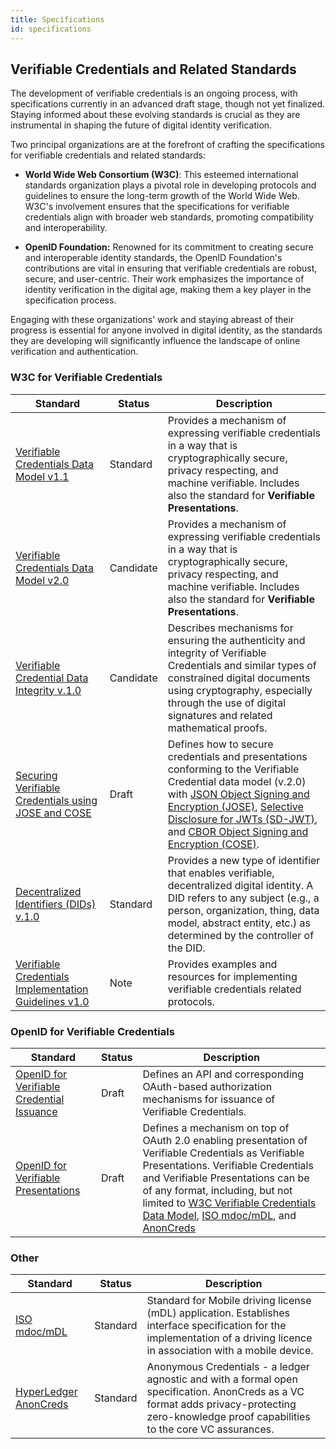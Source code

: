 ```yaml
---
title: Specifications
id: specifications
---
```


## Verifiable Credentials and Related Standards


The development of verifiable credentials is an ongoing process, with specifications currently in an advanced draft
stage, though not yet finalized. Staying informed about these evolving standards is crucial as they are instrumental in
shaping the future of digital identity verification.

Two principal organizations are at the forefront of crafting the specifications for verifiable credentials and related
standards:

* **World Wide Web Consortium (W3C)**: This esteemed international standards organization plays a pivotal role in
  developing protocols and guidelines to ensure the long-term growth of the World Wide Web. W3C's involvement ensures
  that the specifications for verifiable credentials align with broader web standards, promoting compatibility and
  interoperability.

* **OpenID Foundation:** Renowned for its commitment to creating secure and interoperable identity standards, the OpenID
  Foundation's contributions are vital in ensuring that verifiable credentials are robust, secure, and user-centric.
  Their work emphasizes the importance of identity verification in the digital age, making them a key player in the
  specification process.

Engaging with these organizations' work and staying abreast of their progress is essential for anyone involved in
digital identity, as the standards they are developing will significantly influence the landscape of online verification
and authentication.

### W3C for Verifiable Credentials

| Standard | Status | Description |
| -------- | ------ | ----------- |
| [Verifiable Credentials Data Model v1.1](https://www.w3.org/TR/vc-data-model/) | Standard | Provides a mechanism of expressing verifiable credentials in a way that is cryptographically secure, privacy respecting, and machine verifiable. Includes also the standard for **Verifiable Presentations**. |
| [Verifiable Credentials Data Model v2.0](https://www.w3.org/TR/vc-data-model-2.0/) | Candidate | Provides a mechanism of expressing verifiable credentials in a way that is cryptographically secure, privacy respecting, and machine verifiable. Includes also the standard for **Verifiable Presentations**. |
| [Verifiable Credential Data Integrity v.1.0](https://www.w3.org/TR/vc-data-integrity/) | Candidate | Describes mechanisms for ensuring the authenticity and integrity of Verifiable Credentials and similar types of constrained digital documents using cryptography, especially through the use of digital signatures and related mathematical proofs. |
| [Securing Verifiable Credentials using JOSE and COSE](https://www.w3.org/TR/vc-jose-cose/) | Draft | Defines how to secure credentials and presentations conforming to the Verifiable Credential data model (v.2.0) with [JSON Object Signing and Encryption (JOSE)](https://datatracker.ietf.org/wg/jose/about/), [Selective Disclosure for JWTs (SD-JWT)](https://datatracker.ietf.org/doc/html/draft-ietf-oauth-selective-disclosure-jwt), and [CBOR Object Signing and Encryption (COSE)](https://www.rfc-editor.org/rfc/rfc9052). |
| [Decentralized Identifiers (DIDs) v.1.0](https://www.w3.org/TR/did-core/) | Standard | Provides a new type of identifier that enables verifiable, decentralized digital identity. A DID refers to any subject (e.g., a person, organization, thing, data model, abstract entity, etc.) as determined by the controller of the DID. |
| [Verifiable Credentials Implementation Guidelines v1.0](https://w3c.github.io/vc-imp-guide/) | Note | Provides examples and resources for implementing verifiable credentials related protocols. |

### OpenID for Verifiable Credentials

| Standard | Status | Description |
| -------- | ------ | ----------- |
| [OpenID for Verifiable Credential Issuance](https://openid.net/specs/openid-4-verifiable-credential-issuance-1_0.html) | Draft | Defines an API and corresponding OAuth-based authorization mechanisms for issuance of Verifiable Credentials. |
| [OpenID for Verifiable Presentations](https://openid.net/specs/openid-4-verifiable-presentations-1_0.html) | Draft | Defines a mechanism on top of OAuth 2.0 enabling presentation of Verifiable Credentials as Verifiable Presentations. Verifiable Credentials and Verifiable Presentations can be of any format, including, but not limited to [W3C Verifiable Credentials Data Model](https://www.w3.org/TR/vc-data-model/), [ISO mdoc/mDL](https://www.iso.org/obp/ui/en/#iso:std:iso-iec:18013:-5:ed-1:v1:en), and [AnonCreds](https://www.hyperledger.org/projects/hyperledger-indy) |

### Other

| Standard | Status | Description |
| -------- | ------ | ----------- |
| [ISO mdoc/mDL](https://www.iso.org/obp/ui/en/#iso:std:iso-iec:18013:-5:ed-1:v1:en) | Standard | Standard for Mobile driving license (mDL) application. Establishes interface specification for the implementation of a driving licence in association with a mobile device. |
| [HyperLedger AnonCreds](https://www.hyperledger.org/projects/anoncreds) | Standard | Anonymous Credentials - a ledger agnostic and with a formal open specification. AnonCreds as a VC format adds privacy-protecting zero-knowledge proof capabilities to the core VC assurances. |

